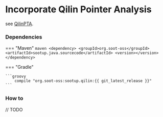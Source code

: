 # Incorporate Qilin Pointer Analysis
see [QilinPTA](https://github.com/QilinPTA/Qilin).

### Dependencies
=== "Maven"
    ```maven
        <dependency>
            <groupId>org.soot-oss</groupId>
            <artifactId>sootup.java.sourcecode</artifactId>
            <version></version>
        </dependency>
    ```

=== "Gradle"

    ```groovy
        compile "org.soot-oss:sootup.qilin:{{ git_latest_release }}"
    ```

### How to

// TODO
